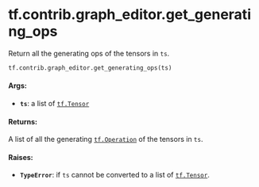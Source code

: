 <div itemscope itemtype="http://developers.google.com/ReferenceObject">
<meta itemprop="name" content="tf.contrib.graph_editor.get_generating_ops" />
<meta itemprop="path" content="Stable" />
</div>

# tf.contrib.graph_editor.get_generating_ops

Return all the generating ops of the tensors in `ts`.

``` python
tf.contrib.graph_editor.get_generating_ops(ts)
```

<!-- Placeholder for "Used in" -->


#### Args:


* <b>`ts`</b>: a list of <a href="../../../tf/Tensor.md"><code>tf.Tensor</code></a>

#### Returns:

A list of all the generating <a href="../../../tf/Operation.md"><code>tf.Operation</code></a> of the tensors in `ts`.


#### Raises:


* <b>`TypeError`</b>: if `ts` cannot be converted to a list of <a href="../../../tf/Tensor.md"><code>tf.Tensor</code></a>.